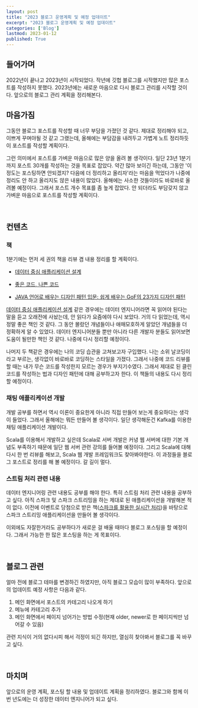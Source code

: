 ```yaml
---
layout: post
title: "2023 블로그 운영계획 및 예정 업데이트"
excerpt: "2023 블로그 운영계획 및 예정 업데이트"
categories: ['Blog']
lastmod: 2023-01-12
published: True
---
```


## 들어가며

2022년이 끝나고 2023년이 시작되었다. 작년에 깃헙 블로그를 시작했지만 많은 포스트를 작성하지 못했다. 2023년에는 새로운 마음으로 다시 블로그 관리를 시작할 것이다. 앞으로의 블로그 관리 계획을 정리해본다.

## 마음가짐

그동안 블로그 포스트를 작성할 때 너무 부담을 가졌던 것 같다. 제대로 정리해야 되고, 이쁘게 꾸며야될 것 같고 그랬는데, 올해에는 부담감을 내려두고 가볍게 노트 정리하듯이 포스트를 작성할 계획이다.

그런 의미에서 포스트를 가벼운 마음으로 많은 양을 올려 볼 생각이다. 일단 23년 1분기까지 포스트 30개를 작성하는 것을 목표로 잡았다. 약간 많아 보이긴 하는데, 그동안 '이정도는 포스팅하면 안되겠지? 다음에 더 정리하고 올리자'라는 마음을 먹었다가 나중에 정리도 안 하고 올리지도 않은 내용이 많았다. 올해에는 사소한 것들이라도 바로바로 올려볼 예정이다. 그래서 포스트 개수 목표를 좀 높게 잡았다. 안 되더라도 부담갖지 않고 가벼운 마음으로 포스트를 작성할 계획이다.

<br/>

## 컨텐츠

### 책

1분기에는 먼저 세 권의 책을 리뷰 겸 내용 정리를 할 계획이다.

- [데이터 중심 애플리케이션 설계](https://product.kyobobook.co.kr/detail/S000001766328)

- [좋은 코드, 나쁜 코드](https://product.kyobobook.co.kr/detail/S000061353995)

- [JAVA 언어로 배우는 디자인 패턴 입문: 쉽게 배우는 GoF의 23가지 디자인 패턴](https://product.kyobobook.co.kr/detail/S000200311846)

[데이터 중심 애플리케이션 설계](https://product.kyobobook.co.kr/detail/S000001766328) 같은 경우에는 데이터 엔지니어라면 꼭 읽어야 된다는 말을 듣고 오래전에 사놨는데, 안 읽다가 요즘에야 다시 보았다. 거의 다 읽었는데, 역시 정말 좋은 책인 것 같다. 그 동안 몰랐던 개념들이나 애매모호하게 알았던 개념들을 더 정확하게 알 수 있었다. 데이터 엔지니어분들 뿐만 아니라 다른 개발자 분들도 읽어보면 도움이 될만한 책인 것 같다. 나중에 다시 정리할 예정이다.

나머지 두 책같은 경우에는 나의 코딩 습관을 고쳐보고자 구입했다. 나는 소위 날코딩이라고 부르는, 생각없이 바로바로 코딩하는 스타일을 가졌다. 그래서 나중에 코드 리뷰를 할 때는 내가 무슨 코드를 작성한지 모르는 경우가 부지기수였다. 그래서 제대로 된 클린 코드를 작성하는 법과 디자인 패턴에 대해 공부하고자 한다. 이 책들의 내용도 다시 정리할 예정이다.   

### 채팅 애플리케이션 개발

개발 공부를 하면서 역시 이론이 중요한게 아니라 직접 만들어 보는게 중요하다는 생각이 들었다. 그래서 올해에는 뭐든 만들어 볼 생각이다. 일단 생각해둔건 Kafka를 이용한 채팅 애플리케이션 개발이다.

Scala를 이용해서 개발하고 싶은데 Scala로 서버 개발은 커녕 웹 서버에 대한 기본 개념도 부족하기 때문에 일단 웹 서버 관련 강의를 들어볼 예정이다. 그리고 Scala에 대해 다시 한 번 리뷰를 해보고, Scala 웹 개발 프레임워크도 찾아봐야한다. 이 과정들을 블로그 포스트로 정리를 해 볼 예정이다. 갈 길이 멀다.   

### 스트림 처리 관련 내용

데이터 엔지니어링 관련 내용도 공부를 해야 한다. 특히 스트림 처리 관련 내용을 공부하고 싶다. 아직 스파크 및 스파크 스트리밍을 하는 제대로 된 애플리케이션을 개발해본 적이 없다. 이전에 이벤트로 당첨으로 받은 책([스파크를 활용한 실시간 처리](https://product.kyobobook.co.kr/detail/S000001810360))을 바탕으로 스파크 스트리밍 애플리케이션을 만들어 볼 생각이다.   

이외에도 자잘한거라도 공부하다가 새로운 걸 배울 때마다 블로그 포스팅을 할 예정이다. 그래서 가능한 한 많은 포스팅을 하는 게 목표이다.

<br/>

## 블로그 관련

얼마 전에 블로그 테마를 변경하긴 하였지만, 아직 블로그 모습이 많이 부족하다. 앞으로의 업데이트 예정 사항은 다음과 같다.

1. 메인 화면에서 포스트의 카테고리 나오게 하기
2. 메뉴에 카테고리 추가
3. 메인 화면에서 페이지 넘어가는 방법 수정(현재 older, newer로 한 페이지씩만 넘어갈 수 있음)

관련 지식이 거의 없다시피 해서 걱정이 되긴 하지만, 열심히 찾아봐서 블로그를 꼭 바꾸고 싶다.

<br/>

## 마치며

앞으로의 운영 계획, 포스팅 할 내용 및 업데이트 계획을 정리하였다. 블로그와 함께 이번 년도에는 더 성장한 데이터 엔지니어가 되고 싶다.

